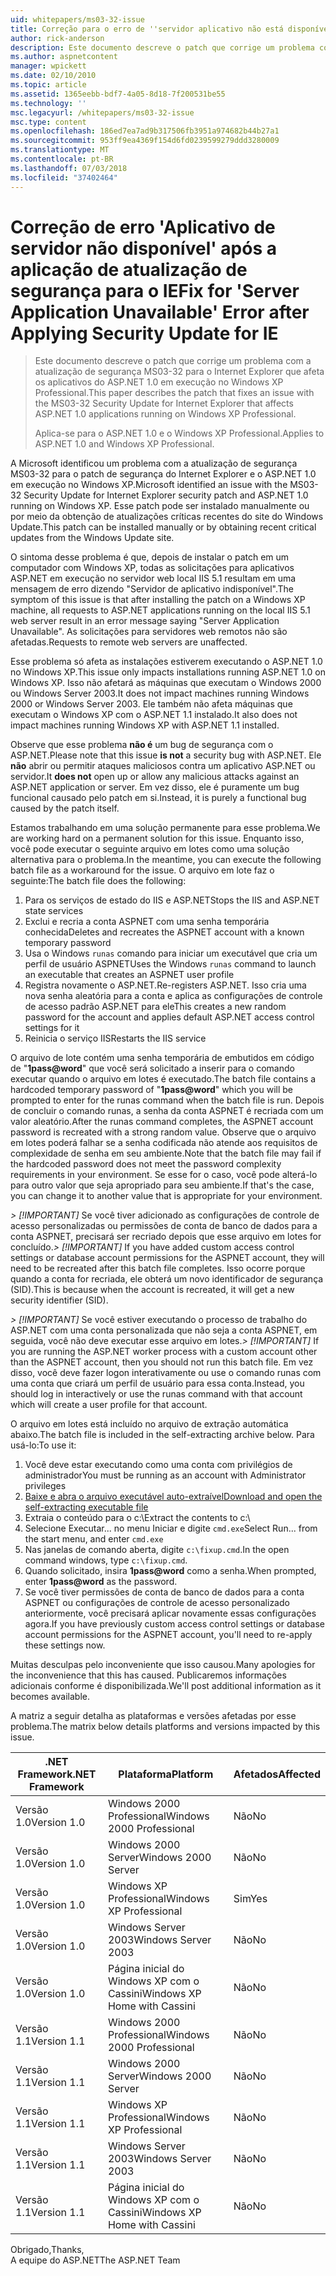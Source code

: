 ```yaml
---
uid: whitepapers/ms03-32-issue
title: Correção para o erro de ''servidor aplicativo não está disponível após a aplicação de atualização de segurança para o IE | Microsoft Docs
author: rick-anderson
description: Este documento descreve o patch que corrige um problema com a atualização de segurança MS03-32 para o Internet Explorer que afeta os aplicativos do ASP.NET 1.0 em execução no Wi...
ms.author: aspnetcontent
manager: wpickett
ms.date: 02/10/2010
ms.topic: article
ms.assetid: 1365eebb-bdf7-4a05-8d18-7f200531be55
ms.technology: ''
msc.legacyurl: /whitepapers/ms03-32-issue
msc.type: content
ms.openlocfilehash: 186ed7ea7ad9b317506fb3951a974682b44b27a1
ms.sourcegitcommit: 953ff9ea4369f154d6fd0239599279ddd3280009
ms.translationtype: MT
ms.contentlocale: pt-BR
ms.lasthandoff: 07/03/2018
ms.locfileid: "37402464"
---
```

<a name="fix-for-server-application-unavailable-error-after-applying-security-update-for-ie"></a><span data-ttu-id="42810-103">Correção de erro 'Aplicativo de servidor não disponível' após a aplicação de atualização de segurança para o IE</span><span class="sxs-lookup"><span data-stu-id="42810-103">Fix for 'Server Application Unavailable' Error after Applying Security Update for IE</span></span>
====================
> <span data-ttu-id="42810-104">Este documento descreve o patch que corrige um problema com a atualização de segurança MS03-32 para o Internet Explorer que afeta os aplicativos do ASP.NET 1.0 em execução no Windows XP Professional.</span><span class="sxs-lookup"><span data-stu-id="42810-104">This paper describes the patch that fixes an issue with the MS03-32 Security Update for Internet Explorer that affects ASP.NET 1.0 applications running on Windows XP Professional.</span></span>
> 
> <span data-ttu-id="42810-105">Aplica-se para o ASP.NET 1.0 e o Windows XP Professional.</span><span class="sxs-lookup"><span data-stu-id="42810-105">Applies to ASP.NET 1.0 and Windows XP Professional.</span></span>


<span data-ttu-id="42810-106">A Microsoft identificou um problema com a atualização de segurança MS03-32 para o patch de segurança do Internet Explorer e o ASP.NET 1.0 em execução no Windows XP.</span><span class="sxs-lookup"><span data-stu-id="42810-106">Microsoft identified an issue with the MS03-32 Security Update for Internet Explorer security patch and ASP.NET 1.0 running on Windows XP.</span></span> <span data-ttu-id="42810-107">Esse patch pode ser instalado manualmente ou por meio da obtenção de atualizações críticas recentes do site do Windows Update.</span><span class="sxs-lookup"><span data-stu-id="42810-107">This patch can be installed manually or by obtaining recent critical updates from the Windows Update site.</span></span>

<span data-ttu-id="42810-108">O sintoma desse problema é que, depois de instalar o patch em um computador com Windows XP, todas as solicitações para aplicativos ASP.NET em execução no servidor web local IIS 5.1 resultam em uma mensagem de erro dizendo "Servidor de aplicativo indisponível".</span><span class="sxs-lookup"><span data-stu-id="42810-108">The symptom of this issue is that after installing the patch on a Windows XP machine, all requests to ASP.NET applications running on the local IIS 5.1 web server result in an error message saying "Server Application Unavailable".</span></span> <span data-ttu-id="42810-109">As solicitações para servidores web remotos não são afetadas.</span><span class="sxs-lookup"><span data-stu-id="42810-109">Requests to remote web servers are unaffected.</span></span>

<span data-ttu-id="42810-110">Esse problema só afeta as instalações estiverem executando o ASP.NET 1.0 no Windows XP.</span><span class="sxs-lookup"><span data-stu-id="42810-110">This issue only impacts installations running ASP.NET 1.0 on Windows XP.</span></span> <span data-ttu-id="42810-111">Isso não afetará as máquinas que executam o Windows 2000 ou Windows Server 2003.</span><span class="sxs-lookup"><span data-stu-id="42810-111">It does not impact machines running Windows 2000 or Windows Server 2003.</span></span> <span data-ttu-id="42810-112">Ele também não afeta máquinas que executam o Windows XP com o ASP.NET 1.1 instalado.</span><span class="sxs-lookup"><span data-stu-id="42810-112">It also does not impact machines running Windows XP with ASP.NET 1.1 installed.</span></span>

<span data-ttu-id="42810-113">Observe que esse problema **não é** um bug de segurança com o ASP.NET.</span><span class="sxs-lookup"><span data-stu-id="42810-113">Please note that this issue **is not** a security bug with ASP.NET.</span></span> <span data-ttu-id="42810-114">Ele **não** abrir ou permitir ataques maliciosos contra um aplicativo ASP.NET ou servidor.</span><span class="sxs-lookup"><span data-stu-id="42810-114">It **does not** open up or allow any malicious attacks against an ASP.NET application or server.</span></span> <span data-ttu-id="42810-115">Em vez disso, ele é puramente um bug funcional causado pelo patch em si.</span><span class="sxs-lookup"><span data-stu-id="42810-115">Instead, it is purely a functional bug caused by the patch itself.</span></span>

<span data-ttu-id="42810-116">Estamos trabalhando em uma solução permanente para esse problema.</span><span class="sxs-lookup"><span data-stu-id="42810-116">We are working hard on a permanent solution for this issue.</span></span> <span data-ttu-id="42810-117">Enquanto isso, você pode executar o seguinte arquivo em lotes como uma solução alternativa para o problema.</span><span class="sxs-lookup"><span data-stu-id="42810-117">In the meantime, you can execute the following batch file as a workaround for the issue.</span></span> <span data-ttu-id="42810-118">O arquivo em lote faz o seguinte:</span><span class="sxs-lookup"><span data-stu-id="42810-118">The batch file does the following:</span></span>

1. <span data-ttu-id="42810-119">Para os serviços de estado do IIS e ASP.NET</span><span class="sxs-lookup"><span data-stu-id="42810-119">Stops the IIS and ASP.NET state services</span></span>
2. <span data-ttu-id="42810-120">Exclui e recria a conta ASPNET com uma senha temporária conhecida</span><span class="sxs-lookup"><span data-stu-id="42810-120">Deletes and recreates the ASPNET account with a known temporary password</span></span>
3. <span data-ttu-id="42810-121">Usa o Windows `runas` comando para iniciar um executável que cria um perfil de usuário ASPNET</span><span class="sxs-lookup"><span data-stu-id="42810-121">Uses the Windows `runas` command to launch an executable that creates an ASPNET user profile</span></span>
4. <span data-ttu-id="42810-122">Registra novamente o ASP.NET.</span><span class="sxs-lookup"><span data-stu-id="42810-122">Re-registers ASP.NET.</span></span> <span data-ttu-id="42810-123">Isso cria uma nova senha aleatória para a conta e aplica as configurações de controle de acesso padrão ASP.NET para ele</span><span class="sxs-lookup"><span data-stu-id="42810-123">This creates a new random password for the account and applies default ASP.NET access control settings for it</span></span>
5. <span data-ttu-id="42810-124">Reinicia o serviço IIS</span><span class="sxs-lookup"><span data-stu-id="42810-124">Restarts the IIS service</span></span>

<span data-ttu-id="42810-125">O arquivo de lote contém uma senha temporária de embutidos em código de "<strong>1pass@word</strong>" que você será solicitado a inserir para o comando executar quando o arquivo em lotes é executado.</span><span class="sxs-lookup"><span data-stu-id="42810-125">The batch file contains a hardcoded temporary password of "<strong>1pass@word</strong>" which you will be prompted to enter for the runas command when the batch file is run.</span></span> <span data-ttu-id="42810-126">Depois de concluir o comando runas, a senha da conta ASPNET é recriada com um valor aleatório.</span><span class="sxs-lookup"><span data-stu-id="42810-126">After the runas command completes, the ASPNET account password is recreated with a strong random value.</span></span> <span data-ttu-id="42810-127">Observe que o arquivo em lotes poderá falhar se a senha codificada não atende aos requisitos de complexidade de senha em seu ambiente.</span><span class="sxs-lookup"><span data-stu-id="42810-127">Note that the batch file may fail if the hardcoded password does not meet the password complexity requirements in your environment.</span></span> <span data-ttu-id="42810-128">Se esse for o caso, você pode alterá-lo para outro valor que seja apropriado para seu ambiente.</span><span class="sxs-lookup"><span data-stu-id="42810-128">If that's the case, you can change it to another value that is appropriate for your environment.</span></span>

<span data-ttu-id="42810-129">*> [!IMPORTANT]* Se você tiver adicionado as configurações de controle de acesso personalizadas ou permissões de conta de banco de dados para a conta ASPNET, precisará ser recriado depois que esse arquivo em lotes for concluído.</span><span class="sxs-lookup"><span data-stu-id="42810-129">*> [!IMPORTANT]* If you have added custom access control settings or database account permissions for the ASPNET account, they will need to be recreated after this batch file completes.</span></span> <span data-ttu-id="42810-130">Isso ocorre porque quando a conta for recriada, ele obterá um novo identificador de segurança (SID).</span><span class="sxs-lookup"><span data-stu-id="42810-130">This is because when the account is recreated, it will get a new security identifier (SID).</span></span>

<span data-ttu-id="42810-131">*> [!IMPORTANT]* Se você estiver executando o processo de trabalho do ASP.NET com uma conta personalizada que não seja a conta ASPNET, em seguida, você não deve executar esse arquivo em lotes.</span><span class="sxs-lookup"><span data-stu-id="42810-131">*> [!IMPORTANT]* If you are running the ASP.NET worker process with a custom account other than the ASPNET account, then you should not run this batch file.</span></span> <span data-ttu-id="42810-132">Em vez disso, você deve fazer logon interativamente ou use o comando runas com uma conta que criará um perfil de usuário para essa conta.</span><span class="sxs-lookup"><span data-stu-id="42810-132">Instead, you should log in interactively or use the runas command with that account which will create a user profile for that account.</span></span>

<span data-ttu-id="42810-133">O arquivo em lotes está incluído no arquivo de extração automática abaixo.</span><span class="sxs-lookup"><span data-stu-id="42810-133">The batch file is included in the self-extracting archive below.</span></span> <span data-ttu-id="42810-134">Para usá-lo:</span><span class="sxs-lookup"><span data-stu-id="42810-134">To use it:</span></span>

1. <span data-ttu-id="42810-135">Você deve estar executando como uma conta com privilégios de administrador</span><span class="sxs-lookup"><span data-stu-id="42810-135">You must be running as an account with Administrator privileges</span></span>
2. [<span data-ttu-id="42810-136">Baixe e abra o arquivo executável auto-extraível</span><span class="sxs-lookup"><span data-stu-id="42810-136">Download and open the self-extracting executable file</span></span>](ms03-32-issue/_static/fixup1.exe)
3. <span data-ttu-id="42810-137">Extraia o conteúdo para o c:\\</span><span class="sxs-lookup"><span data-stu-id="42810-137">Extract the contents to c:\\</span></span>
4. <span data-ttu-id="42810-138">Selecione Executar... no menu Iniciar e digite `cmd.exe`</span><span class="sxs-lookup"><span data-stu-id="42810-138">Select Run... from the start menu, and enter `cmd.exe`</span></span>
5. <span data-ttu-id="42810-139">Nas janelas de comando aberta, digite `c:\fixup.cmd`.</span><span class="sxs-lookup"><span data-stu-id="42810-139">In the open command windows, type `c:\fixup.cmd`.</span></span>
6. <span data-ttu-id="42810-140">Quando solicitado, insira <strong>1pass@word</strong> como a senha.</span><span class="sxs-lookup"><span data-stu-id="42810-140">When prompted, enter <strong>1pass@word</strong> as the password.</span></span>
7. <span data-ttu-id="42810-141">Se você tiver permissões de conta de banco de dados para a conta ASPNET ou configurações de controle de acesso personalizado anteriormente, você precisará aplicar novamente essas configurações agora.</span><span class="sxs-lookup"><span data-stu-id="42810-141">If you have previously custom access control settings or database account permissions for the ASPNET account, you'll need to re-apply these settings now.</span></span>

<span data-ttu-id="42810-142">Muitas desculpas pelo inconveniente que isso causou.</span><span class="sxs-lookup"><span data-stu-id="42810-142">Many apologies for the inconvenience that this has caused.</span></span> <span data-ttu-id="42810-143">Publicaremos informações adicionais conforme é disponibilizada.</span><span class="sxs-lookup"><span data-stu-id="42810-143">We'll post additional information as it becomes available.</span></span>

<span data-ttu-id="42810-144">A matriz a seguir detalha as plataformas e versões afetadas por esse problema.</span><span class="sxs-lookup"><span data-stu-id="42810-144">The matrix below details platforms and versions impacted by this issue.</span></span>

| <span data-ttu-id="42810-145">.NET Framework</span><span class="sxs-lookup"><span data-stu-id="42810-145">.NET Framework</span></span> | <span data-ttu-id="42810-146">Plataforma</span><span class="sxs-lookup"><span data-stu-id="42810-146">Platform</span></span> | <span data-ttu-id="42810-147">Afetados</span><span class="sxs-lookup"><span data-stu-id="42810-147">Affected</span></span> |
| --- | --- | --- |
| <span data-ttu-id="42810-148">Versão 1.0</span><span class="sxs-lookup"><span data-stu-id="42810-148">Version 1.0</span></span> | <span data-ttu-id="42810-149">Windows 2000 Professional</span><span class="sxs-lookup"><span data-stu-id="42810-149">Windows 2000 Professional</span></span> | <span data-ttu-id="42810-150">Não</span><span class="sxs-lookup"><span data-stu-id="42810-150">No</span></span> |
| <span data-ttu-id="42810-151">Versão 1.0</span><span class="sxs-lookup"><span data-stu-id="42810-151">Version 1.0</span></span> | <span data-ttu-id="42810-152">Windows 2000 Server</span><span class="sxs-lookup"><span data-stu-id="42810-152">Windows 2000 Server</span></span> | <span data-ttu-id="42810-153">Não</span><span class="sxs-lookup"><span data-stu-id="42810-153">No</span></span> |
| <span data-ttu-id="42810-154">Versão 1.0</span><span class="sxs-lookup"><span data-stu-id="42810-154">Version 1.0</span></span> | <span data-ttu-id="42810-155">Windows XP Professional</span><span class="sxs-lookup"><span data-stu-id="42810-155">Windows XP Professional</span></span> | <span data-ttu-id="42810-156">Sim</span><span class="sxs-lookup"><span data-stu-id="42810-156">Yes</span></span> |
| <span data-ttu-id="42810-157">Versão 1.0</span><span class="sxs-lookup"><span data-stu-id="42810-157">Version 1.0</span></span> | <span data-ttu-id="42810-158">Windows Server 2003</span><span class="sxs-lookup"><span data-stu-id="42810-158">Windows Server 2003</span></span> | <span data-ttu-id="42810-159">Não</span><span class="sxs-lookup"><span data-stu-id="42810-159">No</span></span> |
| <span data-ttu-id="42810-160">Versão 1.0</span><span class="sxs-lookup"><span data-stu-id="42810-160">Version 1.0</span></span> | <span data-ttu-id="42810-161">Página inicial do Windows XP com o Cassini</span><span class="sxs-lookup"><span data-stu-id="42810-161">Windows XP Home with Cassini</span></span> | <span data-ttu-id="42810-162">Não</span><span class="sxs-lookup"><span data-stu-id="42810-162">No</span></span> |
| <span data-ttu-id="42810-163">Versão 1.1</span><span class="sxs-lookup"><span data-stu-id="42810-163">Version 1.1</span></span> | <span data-ttu-id="42810-164">Windows 2000 Professional</span><span class="sxs-lookup"><span data-stu-id="42810-164">Windows 2000 Professional</span></span> | <span data-ttu-id="42810-165">Não</span><span class="sxs-lookup"><span data-stu-id="42810-165">No</span></span> |
| <span data-ttu-id="42810-166">Versão 1.1</span><span class="sxs-lookup"><span data-stu-id="42810-166">Version 1.1</span></span> | <span data-ttu-id="42810-167">Windows 2000 Server</span><span class="sxs-lookup"><span data-stu-id="42810-167">Windows 2000 Server</span></span> | <span data-ttu-id="42810-168">Não</span><span class="sxs-lookup"><span data-stu-id="42810-168">No</span></span> |
| <span data-ttu-id="42810-169">Versão 1.1</span><span class="sxs-lookup"><span data-stu-id="42810-169">Version 1.1</span></span> | <span data-ttu-id="42810-170">Windows XP Professional</span><span class="sxs-lookup"><span data-stu-id="42810-170">Windows XP Professional</span></span> | <span data-ttu-id="42810-171">Não</span><span class="sxs-lookup"><span data-stu-id="42810-171">No</span></span> |
| <span data-ttu-id="42810-172">Versão 1.1</span><span class="sxs-lookup"><span data-stu-id="42810-172">Version 1.1</span></span> | <span data-ttu-id="42810-173">Windows Server 2003</span><span class="sxs-lookup"><span data-stu-id="42810-173">Windows Server 2003</span></span> | <span data-ttu-id="42810-174">Não</span><span class="sxs-lookup"><span data-stu-id="42810-174">No</span></span> |
| <span data-ttu-id="42810-175">Versão 1.1</span><span class="sxs-lookup"><span data-stu-id="42810-175">Version 1.1</span></span> | <span data-ttu-id="42810-176">Página inicial do Windows XP com o Cassini</span><span class="sxs-lookup"><span data-stu-id="42810-176">Windows XP Home with Cassini</span></span> | <span data-ttu-id="42810-177">Não</span><span class="sxs-lookup"><span data-stu-id="42810-177">No</span></span> |

<span data-ttu-id="42810-178">Obrigado,</span><span class="sxs-lookup"><span data-stu-id="42810-178">Thanks,</span></span>   
 <span data-ttu-id="42810-179">A equipe do ASP.NET</span><span class="sxs-lookup"><span data-stu-id="42810-179">The ASP.NET Team</span></span>
